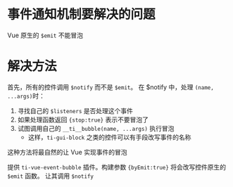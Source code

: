 # 事件通知机制要解决的问题

Vue 原生的 `$emit` 不能冒泡

# 解决方法

首先，所有的控件调用 `$notify` 而不是 `$emit`。
在 $notify 中，处理 `(name, ...args)`时：

1. 寻找自己的 `$listeners` 是否处理这个事件
2. 如果处理函数返回 `{stop:true}` 表示不要冒泡了
3. 试图调用自己的 `__ti__bubble(name, ...args)` 执行冒泡
   - 这样，`ti-gui-block` 之类的控件可以有手段改写事件的名称

这种方法将最自然的让 Vue 实现事件的冒泡

提供 `ti-vue-event-bubble` 插件。构建参数 `{byEmit:true}` 将会改写控件原生的 `$emit` 函数。
让其调用 `$notify`